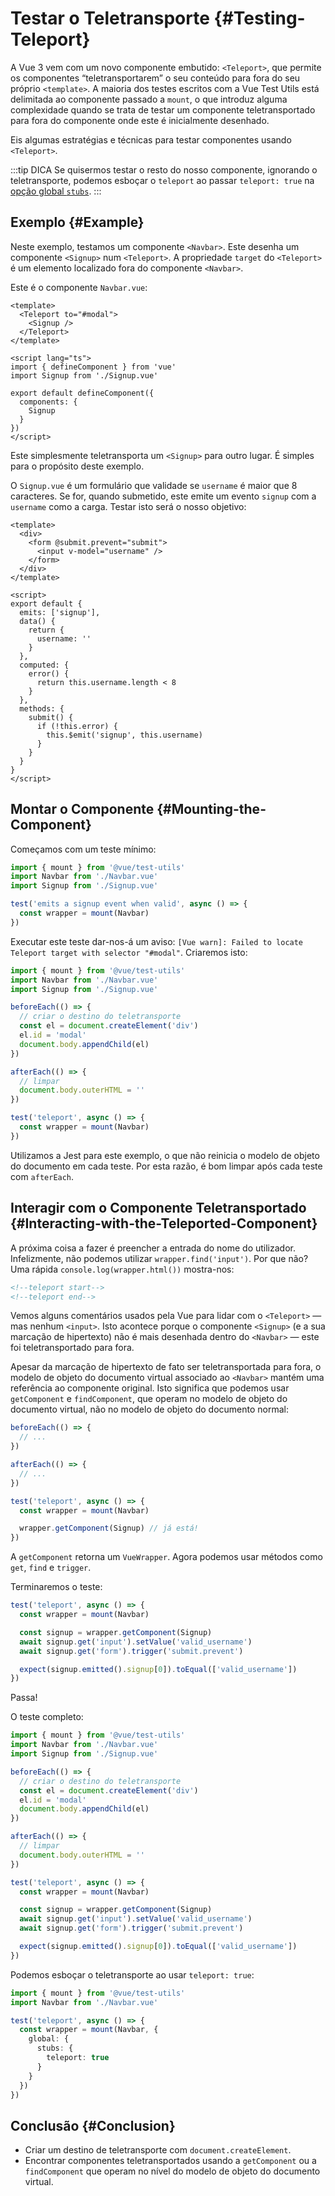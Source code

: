 # Testar o Teletransporte {#Testing-Teleport}

A Vue 3 vem com um novo componente embutido: `<Teleport>`, que permite os componentes “teletransportarem” o seu conteúdo para fora do seu próprio `<template>`. A maioria dos testes escritos com a Vue Test Utils está delimitada ao componente passado a `mount`, o que introduz alguma complexidade quando se trata de testar um componente teletransportado para fora do componente onde este é inicialmente desenhado.

Eis algumas estratégias e técnicas para testar componentes usando `<Teleport>`.

:::tip DICA
Se quisermos testar o resto do nosso componente, ignorando o teletransporte, podemos esboçar o `teleport` ao passar `teleport: true` na [opção global `stubs`](../../api/#global-stubs).
:::

## Exemplo {#Example}

Neste exemplo, testamos um componente `<Navbar>`. Este desenha um componente `<Signup>` num `<Teleport>`. A propriedade `target` do `<Teleport>` é um elemento localizado fora do componente `<Navbar>`.

Este é o componente `Navbar.vue`:

```vue
<template>
  <Teleport to="#modal">
    <Signup />
  </Teleport>
</template>

<script lang="ts">
import { defineComponent } from 'vue'
import Signup from './Signup.vue'

export default defineComponent({
  components: {
    Signup
  }
})
</script>
```

Este simplesmente teletransporta um `<Signup>` para outro lugar. É simples para o propósito deste exemplo.

O `Signup.vue` é um formulário que validade se `username` é maior que 8 caracteres. Se for, quando submetido, este emite um evento `signup` com a `username` como a carga. Testar isto será o nosso objetivo:

```vue
<template>
  <div>
    <form @submit.prevent="submit">
      <input v-model="username" />
    </form>
  </div>
</template>

<script>
export default {
  emits: ['signup'],
  data() {
    return {
      username: ''
    }
  },
  computed: {
    error() {
      return this.username.length < 8
    }
  },
  methods: {
    submit() {
      if (!this.error) {
        this.$emit('signup', this.username)
      }
    }
  }
}
</script>
```

## Montar o Componente {#Mounting-the-Component}

Começamos com um teste mínimo:

```ts
import { mount } from '@vue/test-utils'
import Navbar from './Navbar.vue'
import Signup from './Signup.vue'

test('emits a signup event when valid', async () => {
  const wrapper = mount(Navbar)
})
```

Executar este teste dar-nos-á um aviso: `[Vue warn]: Failed to locate Teleport target with selector "#modal"`. Criaremos isto:

```ts {5-15}
import { mount } from '@vue/test-utils'
import Navbar from './Navbar.vue'
import Signup from './Signup.vue'

beforeEach(() => {
  // criar o destino do teletransporte
  const el = document.createElement('div')
  el.id = 'modal'
  document.body.appendChild(el)
})

afterEach(() => {
  // limpar
  document.body.outerHTML = ''
})

test('teleport', async () => {
  const wrapper = mount(Navbar)
})
```

Utilizamos a Jest para este exemplo, o que não reinicia o modelo de objeto do documento em cada teste. Por esta razão, é bom limpar após cada teste com `afterEach`.

## Interagir com o Componente Teletransportado {#Interacting-with-the-Teleported-Component}

A próxima coisa a fazer é preencher a entrada do nome do utilizador. Infelizmente, não podemos utilizar `wrapper.find('input')`. Por que não? Uma rápida `console.log(wrapper.html())` mostra-nos:

```html
<!--teleport start-->
<!--teleport end-->
```

Vemos alguns comentários usados pela Vue para lidar com o `<Teleport>` — mas nenhum `<input>`. Isto acontece porque o componente `<Signup>` (e a sua marcação de hipertexto) não é mais desenhada dentro do `<Navbar>` — este foi teletransportado para fora.

Apesar da marcação de hipertexto de fato ser teletransportada para fora, o modelo de objeto do documento virtual associado ao `<Navbar>` mantém uma referência ao componente original. Isto significa que podemos usar `getComponent` e `findComponent`, que operam no modelo de objeto do documento virtual, não no modelo de objeto do documento normal:

```ts {12}
beforeEach(() => {
  // ...
})

afterEach(() => {
  // ...
})

test('teleport', async () => {
  const wrapper = mount(Navbar)

  wrapper.getComponent(Signup) // já está!
})
```

A `getComponent` retorna um `VueWrapper`. Agora podemos usar métodos como `get`, `find` e `trigger`.

Terminaremos o teste:

```ts {4-8}
test('teleport', async () => {
  const wrapper = mount(Navbar)

  const signup = wrapper.getComponent(Signup)
  await signup.get('input').setValue('valid_username')
  await signup.get('form').trigger('submit.prevent')

  expect(signup.emitted().signup[0]).toEqual(['valid_username'])
})
```

Passa!

O teste completo:

```ts
import { mount } from '@vue/test-utils'
import Navbar from './Navbar.vue'
import Signup from './Signup.vue'

beforeEach(() => {
  // criar o destino do teletransporte
  const el = document.createElement('div')
  el.id = 'modal'
  document.body.appendChild(el)
})

afterEach(() => {
  // limpar
  document.body.outerHTML = ''
})

test('teleport', async () => {
  const wrapper = mount(Navbar)

  const signup = wrapper.getComponent(Signup)
  await signup.get('input').setValue('valid_username')
  await signup.get('form').trigger('submit.prevent')

  expect(signup.emitted().signup[0]).toEqual(['valid_username'])
})
```

Podemos esboçar o teletransporte ao usar `teleport: true`:

```ts
import { mount } from '@vue/test-utils'
import Navbar from './Navbar.vue'

test('teleport', async () => {
  const wrapper = mount(Navbar, {
    global: {
      stubs: {
        teleport: true
      }
    }
  })
})
```

## Conclusão {#Conclusion}

- Criar um destino de teletransporte com `document.createElement`.
- Encontrar componentes teletransportados usando a `getComponent` ou a `findComponent` que operam no nível do modelo de objeto do documento virtual.
